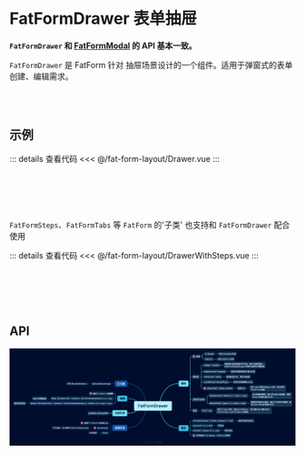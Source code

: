 <script setup>
  import Drawer from './Drawer.vue'
  import DrawerWithSteps from './DrawerWithSteps.vue'

</script>

# FatFormDrawer 表单抽屉

**`FatFormDrawer` 和 [FatFormModal](./modal.md) 的 API 基本一致。**

`FatFormDrawer` 是 FatForm 针对 抽屉场景设计的一个组件。适用于弹窗式的表单创建、编辑需求。

<br>
<br>

## 示例

<ClientOnly>
  <div class="wk-demo"><Drawer /></div>
</ClientOnly>

::: details 查看代码
<<< @/fat-form-layout/Drawer.vue
:::

<br>
<br>
<br>
<br>

`FatFormSteps`、`FatFormTabs` 等 `FatForm` 的'子类' 也支持和 `FatFormDrawer` 配合使用

<ClientOnly>
  <div class="wk-demo"><DrawerWithSteps /></div>
</ClientOnly>

::: details 查看代码
<<< @/fat-form-layout/DrawerWithSteps.vue
:::

<br>
<br>
<br>
<br>

## API

![](./images/fat-form-drawer.png)

<br>
<br>
<br>
